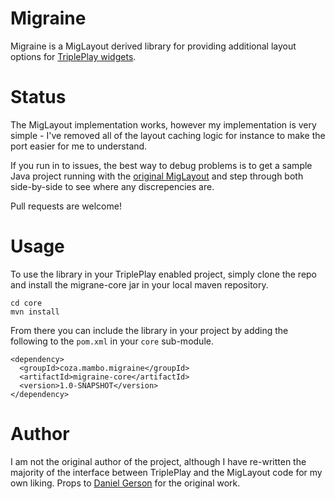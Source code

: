 # Migraine

Migraine is a MigLayout derived library for providing additional layout options for [TriplePlay widgets](https://github.com/threerings/tripleplay).

# Status

The MigLayout implementation works, however my implementation is very simple - I've removed all of the layout caching logic for instance to make the port easier for me to understand.

If you run in to issues, the best way to debug problems is to get a sample Java project running with the [original MigLayout](https://code.google.com/p/miglayout/) and step through both side-by-side to see where any discrepencies are.

Pull requests are welcome!

# Usage

To use the library in your TriplePlay enabled project, simply clone the repo and install the migrane-core jar in your local maven repository.

    cd core
    mvn install

From there you can include the library in your project by adding the following to the `pom.xml` in your `core` sub-module.

    <dependency>
      <groupId>coza.mambo.migraine</groupId>
      <artifactId>migraine-core</artifactId>
      <version>1.0-SNAPSHOT</version>
    </dependency>

# Author

I am not the original author of the project, although I have re-written the majority of the interface between TriplePlay and the MigLayout code for my own liking. Props to [Daniel Gerson](https://github.com/dmg46664) for the original work.